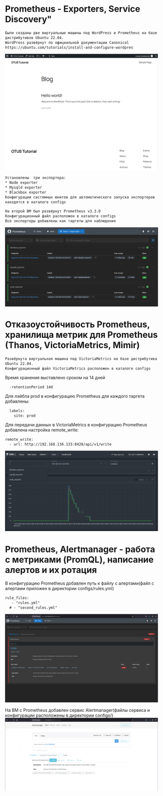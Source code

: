 # Prometheus - Exporters, Service Discovery"

```
Были созданы две виртуальные машины под WordPress и Prometheus на базе дистрибутивов Ubuntu 22.04.
WordPress развёрнут по официальной документации Canonical
https://ubuntu.com/tutorials/install-and-configure-wordpres
```
![WordPress](https://raw.githubusercontent.com/Blackwerzen/otus_monitoring/refs/heads/main/GAP-1/pictures/pic02.PNG)


```
Установлены  три экспортера:
* Node exporter
* Mysqld exporter
* Blackbox exporter
Конфигурации системных юнитов для автоматического запуска экспортеров находятся в каталоге configs
```

```
На второй ВМ был развёрнут Prometheus v3.3.0
Конфигурационный файл расположен в каталоге configs
Все экспортеры добавлены как таргеты для наблюдения
```
![WordPress](https://raw.githubusercontent.com/Blackwerzen/otus_monitoring/refs/heads/main/GAP-1/pictures/pic01.PNG)

# Отказоустойчивость Prometheus, хранилища метрик для Prometheus (Thanos, VictoriaMetrics, Mimir)

```
Развёрнута виртуальная машина под VictoriaMetrics на базе дистрибутива Ubuntu 22.04.
Конфигурационный файл VictoriaMetrics расположен в каталоге configs
```
Время хранения выставлено сроком на 14 дней
```
  -retentionPeriod 14d
```
Для лэйбла prod в конфигурацию Prometheus для каждого таргета добавлены:
```
  labels:
    site: prod
```
Для передачи данных в VictoriaMetrics в конфигурацию Prometheus добавлена настройка remote_write:
```
remote_write:
  - url: http://192.168.136.133:8428/api/v1/write
```

![VictoriaMetrics](https://raw.githubusercontent.com/Blackwerzen/otus_monitoring/refs/heads/main/GAP-1/pictures/pic03.PNG)

# Prometheus, Alertmanager - работа с метриками (PromQL), написание алертов и их ротация
В конфигурацию Prometheus добавлен путь к файлу с алертами(файл с алертами приложен в директории configs/rules.yml)
```
rule_files:
   - "rules.yml"
  # - "second_rules.yml"
```
![VictoriaMetrics](https://raw.githubusercontent.com/Blackwerzen/otus_monitoring/refs/heads/main/GAP-1/pictures/pic04.PNG)

На ВМ с Prometheus добавлен сервис Alertmanager(файлы сервиса и конфигурации расположены в директории configs/)
![VictoriaMetrics](https://raw.githubusercontent.com/Blackwerzen/otus_monitoring/refs/heads/main/GAP-1/pictures/pic05.PNG)
